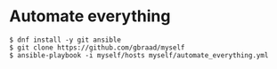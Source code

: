 Automate everything
===================


```
$ dnf install -y git ansible
$ git clone https://github.com/gbraad/myself
$ ansible-playbook -i myself/hosts myself/automate_everything.yml
```
